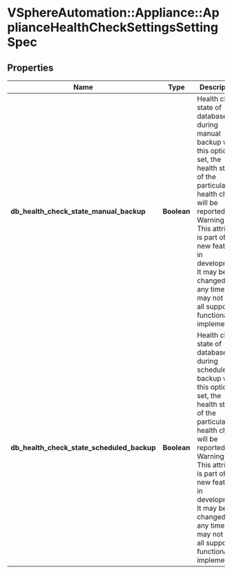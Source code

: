# VSphereAutomation::Appliance::ApplianceHealthCheckSettingsSettingSpec

## Properties
Name | Type | Description | Notes
------------ | ------------- | ------------- | -------------
**db_health_check_state_manual_backup** | **Boolean** | Health check state of database during manual backup with this option set, the health status of the particular health check will be reported Warning: This attribute is part of a new feature in development. It may be changed at any time and may not have all supported functionality implemented. | 
**db_health_check_state_scheduled_backup** | **Boolean** | Health check state of database during schedule backup with this option set, the health status of the particular health check will be reported Warning: This attribute is part of a new feature in development. It may be changed at any time and may not have all supported functionality implemented. | 


